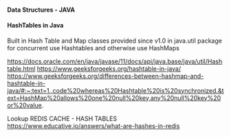 #### Data Structures - JAVA

#### HashTables in Java

Built in Hash Table and Map classes provided since v1.0
in java.util package
for concurrent use Hashtables and otherwise use HashMaps

https://docs.oracle.com/en/java/javase/11/docs/api/java.base/java/util/Hashtable.html
https://www.geeksforgeeks.org/hashtable-in-java/
https://www.geeksforgeeks.org/differences-between-hashmap-and-hashtable-in-java/#:~:text=1.,code%20whereas%20Hashtable%20is%20synchronized.&text=HashMap%20allows%20one%20null%20key,any%20null%20key%20or%20value.

Lookup REDIS CACHE - HASH TABLES
https://www.educative.io/answers/what-are-hashes-in-redis
